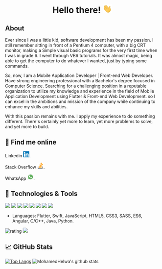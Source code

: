 <!-- ### Hi there <img src="./assets/wave.gif" width="30px">



**mohamedhelwa/mohamedhelwa** is a ✨ _special_ ✨ repository because its `README.md` (this file) appears on your GitHub profile.

Here are some ideas to get you started:

- 🔭 I’m currently working on ...
- 🌱 I’m currently learning ...
- 👯 I’m looking to collaborate on ...
- 🤔 I’m looking for help with ...
- 💬 Ask me about ...
- 📫 How to reach me: ...
- 😄 Pronouns: ...
- ⚡ Fun fact: ...
-->


<h1 align="center"> Hello there! <img src="./assets/wave.gif" width="30px"> </h1>

##  About
Ever since I was a little kid, software development has been my passion. I still remember sitting in front of a Pentium 4 computer, with a big CRT monitor, making a Simple visual basic programs for the very first time when I was in grade 6. I went through VB6 tutorials. It was almost magic, being able to get the computer to do whatever I wanted, just by typing some commands.

So, now, I am a Mobile Application Developer | Front-end Web Developer. Have strong engineering professional with a Bachelor's degree focused in Computer Science. Searching for a challenging position in a reputable organization to utilize my knowledge and experience in the field of Mobile Application Development using Flutter & Front-end Web Development. so I can excel in the ambitions and mission of the company while continuing to enhance my skills and abilities.

With this passion remains with me. I apply my experience to do something different. There's certainly yet more to learn, yet more problems to solve, and yet more to build.

## 💬 Find me online

Linkedin [<img src="./assets/linkedinIcon.svg" width="20px">](https://www.linkedin.com/in/mohamedabohelwa/).

Stack Overflow [<img src="./assets/stackOverflow.svg" width="20px">](https://stackoverflow.com/users/12534053/mohamed-abd-el-hamid).

WhatsApp [<img src="./assets/whatsApp.svg" width="20px">](https://wa.me/+201228802927).


## 🔧 Technologies & Tools

![](https://img.shields.io/badge/OS-Linux-informational?style=flat&logo=mac-os&logoColor=white&color=blue)
![](https://img.shields.io/badge/Editor-Android_Studio-informational?style=flat&logo=android-studio&logoColor=white&color=blue)
![](https://img.shields.io/badge/Editor-VS_code-informational?style=flat&logo=visual-studio-code&logoColor=white&color=blue)
![](https://img.shields.io/badge/Code-Dart-informational?style=flat&logo=dart&logoColor=white&color=blue)
![](https://img.shields.io/badge/Code-Java-informational?style=flat&logo=java&logoColor=white&color=blue)
![](https://img.shields.io/badge/Code-JavaScript-informational?style=flat&logo=javascript&logoColor=white&color=blue)
![](https://img.shields.io/badge/Tools-SQLite-informational?style=flat&logo=sqlite&logoColor=white&color=blue)
![](https://img.shields.io/badge/Tools-MongoDB-informational?style=flat&logo=mongodb&logoColor=white&color=blue)


-  Languages: Flutter, Swift, JavaScript, HTML5, CSS3, SASS, ES6, Angular, C/C++, Java, Python.



![rating](https://img.shields.io/badge/rating-★★★★☆-brightgreen) <img src="https://komarev.com/ghpvc/?username=mohamedhelwa&style=flat"/>

## &#x1f4c8; GitHub Stats

[![Top Langs](https://github-readme-stats.vercel.app/api/top-langs/?username=mohamedhelwa&layout=compact&langs_count=8&theme=algolia)](https://github.com/anuraghazra/github-readme-stats)
![MohamedHelwa's github stats](https://github-readme-stats.vercel.app/api?username=mohamedhelwa&show_icons=true&theme=algolia)
